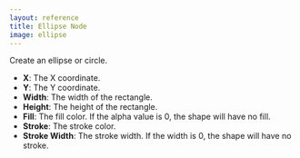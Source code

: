 ```yaml
---
layout: reference
title: Ellipse Node
image: ellipse
---
```

Create an ellipse or circle.

* **X**: The X coordinate.
* **Y**: The Y coordinate.
* **Width**: The width of the rectangle.
* **Height**: The height of the rectangle.
* **Fill**: The fill color. If the alpha value is 0, the shape will have no fill.
* **Stroke**: The stroke color.
* **Stroke Width**: The stroke width. If the width is 0, the shape will have no stroke.
